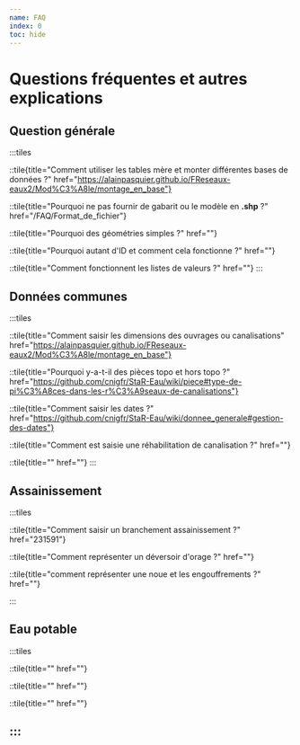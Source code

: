 ```yaml
---
name: FAQ
index: 0
toc: hide
---
```

# Questions fréquentes et autres explications

## Question générale
:::tiles

::tile{title="Comment utiliser les tables mère et monter différentes bases de données ?" href="https://alainpasquier.github.io/FReseaux-eaux2/Mod%C3%A8le/montage_en_base"}

::tile{title="Pourquoi ne pas fournir de gabarit ou le modèle en **.shp** ?" href="/FAQ/Format_de_fichier"}

::tile{title="Pourquoi des géométries simples ?" href=""}

::tile{title="Pourquoi autant d'ID et comment cela fonctionne ?" href=""}

::tile{title="Comment fonctionnent les listes de valeurs ?" href=""}
:::

## Données communes
:::tiles

::tile{title="Comment saisir les dimensions des ouvrages ou canalisations" href="https://alainpasquier.github.io/FReseaux-eaux2/Mod%C3%A8le/montage_en_base"}

::tile{title="Pourquoi y-a-t-il des pièces topo et hors topo ?" href="https://github.com/cnigfr/StaR-Eau/wiki/piece#type-de-pi%C3%A8ces-dans-les-r%C3%A9seaux-de-canalisations"}

::tile{title="Comment saisir les dates ?" href="https://github.com/cnigfr/StaR-Eau/wiki/donnee_generale#gestion-des-dates"}

::tile{title="Comment est saisie une réhabilitation de canalisation ?" href=""}

::tile{title="" href=""}
:::

## Assainissement
:::tiles

::tile{title="Comment saisir un branchement assainissement ?" href="231591"}

::tile{title="Comment représenter un déversoir d'orage ?" href=""}

::tile{title="comment représenter une noue et les engouffrements ?" href=""}

:::

## Eau potable
:::tiles

::tile{title="" href=""}

::tile{title="" href=""}

::tile{title="" href=""}

:::
----